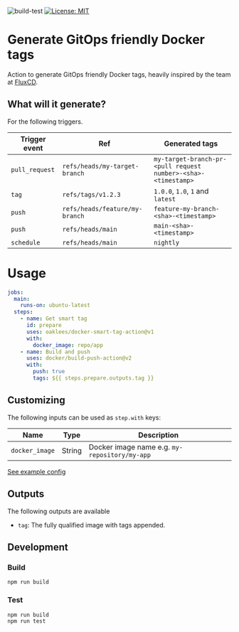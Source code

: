 
![build-test](https://github.com/oaklees/docker-smart-tag-action/workflows/build-test/badge.svg)
[![License: MIT](https://img.shields.io/badge/License-MIT-yellow.svg)](https://opensource.org/licenses/MIT)

#  Generate GitOps friendly Docker tags

Action to generate GitOps friendly Docker tags, heavily inspired by the team at [FluxCD](https://fluxcd.io/docs/guides/sortable-image-tags/#other-things-to-include-in-the-image-tag).

## What will it generate?

For the following triggers.

| Trigger event  | Ref                            | Generated tags                                                |
|----------------|--------------------------------|---------------------------------------------------------------|
| `pull_request` | `refs/heads/my-target-branch`  | `my-target-branch-pr-<pull request number>-<sha>-<timestamp>` |
| `tag`          | `refs/tags/v1.2.3`             | `1.0.0`, `1.0`, `1` and `latest`                              |
| `push`         | `refs/heads/feature/my-branch` | `feature-my-branch-<sha>-<timestamp>`                         |
| `push`         | `refs/heads/main`              | `main-<sha>-<timestamp>`                                      |
| `schedule`     | `refs/heads/main`              | `nightly`                                                     |

# Usage

```yaml
jobs:
  main:
    runs-on: ubuntu-latest
  steps:
    - name: Get smart tag
      id: prepare
      uses: oaklees/docker-smart-tag-action@v1
      with:
        docker_image: repo/app
    - name: Build and push
      uses: docker/build-push-action@v2
      with:
        push: true
        tags: ${{ steps.prepare.outputs.tag }}
```

## Customizing

The following inputs can be used as `step.with` keys:

| Name              | Type      | Description                                   |
|-------------------|-----------|-----------------------------------------------|
| `docker_image`    | String    | Docker image name e.g. `my-repository/my-app` |

[See example config](.github/workflows/test.yml)

## Outputs

The following outputs are available

* `tag`: The fully qualified image with tags appended.

## Development

### Build
```
npm run build
```

### Test

```
npm run build
npm run test
```
